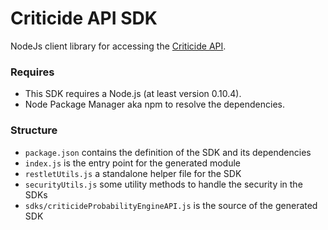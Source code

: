 # Criticide API SDK
NodeJs client library for accessing the [Criticide API](https://github.com/rayk/criticide-api).

### Requires

- This SDK requires a Node.js (at least version 0.10.4).
- Node Package Manager aka npm to resolve the dependencies.

### Structure

- `package.json` contains the definition of the SDK and its dependencies
- `index.js` is the entry point for the generated module
- `restletUtils.js` a standalone helper file for the SDK
- `securityUtils.js` some utility methods to handle the security in the SDKs
- `sdks/criticideProbabilityEngineAPI.js` is the source of the generated SDK
